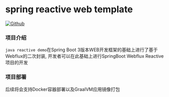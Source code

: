 # spring reactive web template
<p>
    <a href="https://github.com/moe-link/java-reactive-demo.git"><img src="https://img.shields.io/badge/Github-%E9%A1%B9%E7%9B%AE%E5%9C%B0%E5%9D%80-blue" alt="Github"></a>
</p>

### 项目介绍
`java reactive demo`在Spring Boot 3版本WEB开发框架的基础上进行了基于Webflux的二次封装, 开发者可以在此基础上进行SpringBoot Webflux Reactive项目的开发
### 项目部署
后续将会支持Docker容器部署以及GraalVM应用镜像打包